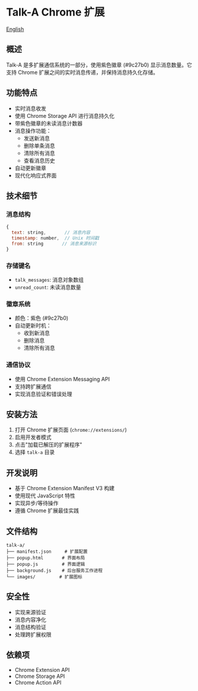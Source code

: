 # Talk-A Chrome 扩展

[English](README.md)

## 概述
Talk-A 是多扩展通信系统的一部分，使用紫色徽章 (#9c27b0) 显示消息数量。它支持 Chrome 扩展之间的实时消息传递，并保持消息持久化存储。

## 功能特点
- 实时消息收发
- 使用 Chrome Storage API 进行消息持久化
- 带紫色徽章的未读消息计数器
- 消息操作功能：
  - 发送新消息
  - 删除单条消息
  - 清除所有消息
  - 查看消息历史
- 自动更新徽章
- 现代化响应式界面

## 技术细节

### 消息结构
```javascript
{
  text: string,       // 消息内容
  timestamp: number,  // Unix 时间戳
  from: string       // 消息来源标识
}
```

### 存储键名
- `talk_messages`: 消息对象数组
- `unread_count`: 未读消息数量

### 徽章系统
- 颜色：紫色 (#9c27b0)
- 自动更新时机：
  - 收到新消息
  - 删除消息
  - 清除所有消息

### 通信协议
- 使用 Chrome Extension Messaging API
- 支持跨扩展通信
- 实现消息验证和错误处理

## 安装方法
1. 打开 Chrome 扩展页面 (`chrome://extensions/`)
2. 启用开发者模式
3. 点击"加载已解压的扩展程序"
4. 选择 `talk-a` 目录

## 开发说明
- 基于 Chrome Extension Manifest V3 构建
- 使用现代 JavaScript 特性
- 实现异步/等待操作
- 遵循 Chrome 扩展最佳实践

## 文件结构
```
talk-a/
├── manifest.json     # 扩展配置
├── popup.html       # 界面布局
├── popup.js         # 界面逻辑
├── background.js    # 后台服务工作进程
└── images/         # 扩展图标
```

## 安全性
- 实现来源验证
- 消息内容净化
- 消息结构验证
- 处理跨扩展权限

## 依赖项
- Chrome Extension API
- Chrome Storage API
- Chrome Action API 